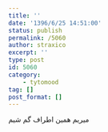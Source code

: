 ```yaml
---
title: ''
date: '1396/6/25 14:51:00'
status: publish
permalink: /5060
author: straxico
excerpt: ''
type: post
id: 5060
category:
    - tytomood
tag: []
post_format: []
---
```

میریم همین اطراف گم شیم